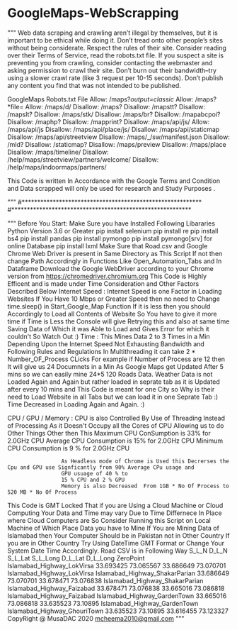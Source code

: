 # GoogleMaps-WebScrapping

"""
 Web data scraping and crawling aren’t illegal by themselves, but it is important to be ethical while doing it. Don’t tread onto other people’s sites without being considerate. Respect the rules of their site. Consider reading over their Terms of Service, read the robots.txt file. If you suspect a site is preventing you from crawling, consider contacting the webmaster and asking permission to crawl their site. Don’t burn out their bandwidth–try using a slower crawl rate (like 3 request per 10-15 seconds). Don’t publish any content you find that was not intended to be published.
 
 GoogleMaps Robots.txt File
        Allow: /maps?*output=classic*
        Allow: /maps?*file=
        Allow: /maps/d/
        Disallow: /maps?
        Disallow: /mapstt?
        Disallow: /mapslt?
        Disallow: /maps/stk/
        Disallow: /maps/br?
        Disallow: /mapabcpoi?
        Disallow: /maphp?
        Disallow: /mapprint?
        Disallow: /maps/api/js/
        Allow: /maps/api/js
        Disallow: /maps/api/place/js/
        Disallow: /maps/api/staticmap
        Disallow: /maps/api/streetview
        Disallow: /maps/_/sw/manifest.json
        Disallow: /mld?
        Disallow: /staticmap?
        Disallow: /maps/preview
        Disallow: /maps/place
        Disallow: /maps/timeline/
        Disallow: /help/maps/streetview/partners/welcome/
        Disallow: /help/maps/indoormaps/partners/
        
This Code is written In Accordance with the Google Terms and Condition and Data scrapped will only be used for research and Study Purposes .
 
"""
#**********************************************************
#**********************************************************

"""
Before You Start:
Make Sure you have Installed Following Libararies Python Version 3.6 or Greater
pip install selenium
pip install re
pip install bs4
pip install pandas
pip install pymongo
pip install pymongo[srv]            for online Database
pip install lxml
Make Sure that Road.csv and Google Chrome Web Driver is present in Same Directory as This Script If not then change Path Accordingly in
Functions Like Open_Automation_Tabs and In Dataframe
Download the Google WebDriver according to your Chrome version from
https://chromedriver.chromium.org
This Code is Highly Efficent and is made under Time Consideration and Other Factors Described Below
Internet Speed : Internet Speed is one Factor in Loading Websites If You Have 10 Mbps or Greater Speed then no need to Change
                 time.sleep() in Start_Google_Map Function If it is less then you should Accordingly to Load all Contents of Website
                 So You have to give it more time if Time is Less the Console will give Retrying this and also at same time Saving Data
                 of Which it was Able to Load and Gives Error for which it couldn't So Watch Out :)
Time : This Mines Data 2 to 3 Times in a Min Depending Upon the Internet Speed Not Exhausting Bandwidth and Following Rules and
       Regulations In Multithreading it can take 2 * Number_OF_Process CLicks For example if Number of Process are 12 then
       It will give us 24 Documnets in a Min As Google Maps get Updated After 5 mins so we can easily mine 24*5 120 Roads Data.
       Weather Data is not Loaded Again and Again but rather loaded in seprate tab as it is Updated after every 10 mins and This Code
       is meant for one City so Why is their need to Load Website in all Tabs but we can load it in one Seprate Tab :) Time Decreased in
       Loading Again and Again. :)
       
CPU / GPU / Memory : CPU is also Controlled By Use of Threading Instead of Processing As it Doesn't Occupy all the Cores of CPU
                     Allowing us to do Other Things Other then This
                     Maximum CPU ConSumption is 33% for 2.0GHz CPU
                     Average CPU Consumption is 15% for 2.0GHz CPU
                     Minimum CPU Consumption is 9 % for 2.0GHz CPU
                     
                     As Headless mode of Chrome is Used this Decrerses the Cpu and GPU use Signficantly from 90% Average CPu usage and
                     GPU usuage of 40 % to
                     15 % CPU and 2 % GPU
                     Memory is also Decreased  From 1GB * No Of Process to 520 MB * No Of Process
                     
This Code is GMT Locked That if you are Using a Cloud Machine or Cloud Computing Your Data and Time may vary Due to Time Differnece
In Place where Cloud Computers are So Consider Running this Script on Local Machine of Which Place Data you have to Mine If You are
Mining Data of Islamabad then Your Computer Should be in Pakistan not in Other Country If you are in Other Country Try Using DateTime
GMT Format or Change Your System Date Time Accordingly.
Road CSV is in Following Way
S_L_N                         D_L_N                         S_L_Lat      S_L_Long     D_L_Lat      D_L_Long
ZeroPoint                     Islamabad_Highway_LokVirsa    33.693425    73.065567    33.686649    73.070701
Islamabad_Highway_LokVirsa    Islamabad_Highway_ShakarParian    33.686649    73.070701    33.678471    73.076838
Islamabad_Highway_ShakarParian    Islamabad_Highway_Faizabad    33.678471    73.076838    33.665016    73.086818
Islamabad_Highway_Faizabad    Islamabad_Highway_GardenTown    33.665016    73.086818    33.635523    73.10895
Islamabad_Highway_GardenTown    Islamabad_Highway_GhouriTown    33.635523    73.10895    33.616455    73.123327
CopyRight @ MusaDAC 2020  mcheema2010@gmail.com
"""

